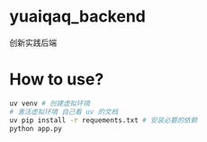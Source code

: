 # yuaiqaq_backend

创新实践后端

# How to use?

```bash
uv venv # 创建虚拟环境
# 激活虚拟环境 自己看 uv 的文档
uv pip install -r requements.txt # 安装必要的依赖
python app.py
```